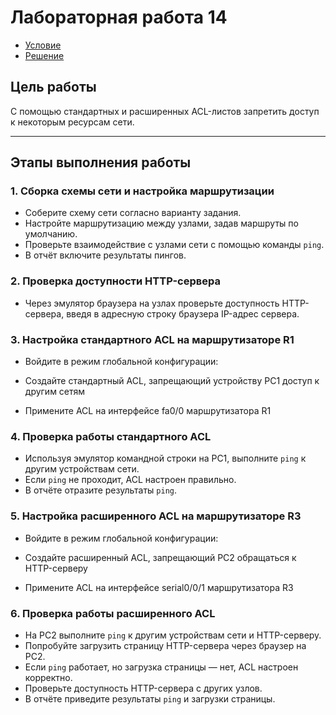 # Лабораторная работа 14

- [Условие](https://temablag.github.io/BSU/computer_networks/lab14/lab14_theory.pdf)
- [Решение](https://temablag.github.io/BSU/computer_networks/lab14/lab14.pdf)


## Цель работы  
С помощью стандартных и расширенных ACL-листов запретить доступ к некоторым ресурсам сети.

---

## Этапы выполнения работы

### 1. Сборка схемы сети и настройка маршрутизации  
- Соберите схему сети согласно варианту задания.  
- Настройте маршрутизацию между узлами, задав маршруты по умолчанию.  
- Проверьте взаимодействие с узлами сети с помощью команды `ping`.  
- В отчёт включите результаты пингов.

### 2. Проверка доступности HTTP-сервера  
- Через эмулятор браузера на узлах проверьте доступность HTTP-сервера, введя в адресную строку браузера IP-адрес сервера.

### 3. Настройка стандартного ACL на маршрутизаторе R1  
- Войдите в режим глобальной конфигурации:  

- Создайте стандартный ACL, запрещающий устройству PC1 доступ к другим сетям
- Примените ACL на интерфейсе fa0/0 маршрутизатора R1

### 4. Проверка работы стандартного ACL  
- Используя эмулятор командной строки на PC1, выполните `ping` к другим устройствам сети.  
- Если `ping` не проходит, ACL настроен правильно.  
- В отчёте отразите результаты `ping`.

### 5. Настройка расширенного ACL на маршрутизаторе R3  
- Войдите в режим глобальной конфигурации:  

- Создайте расширенный ACL, запрещающий PC2 обращаться к HTTP-серверу
- Примените ACL на интерфейсе serial0/0/1 маршрутизатора R3

### 6. Проверка работы расширенного ACL  
- На PC2 выполните `ping` к другим устройствам сети и HTTP-серверу.  
- Попробуйте загрузить страницу HTTP-сервера через браузер на PC2.  
- Если `ping` работает, но загрузка страницы — нет, ACL настроен корректно.  
- Проверьте доступность HTTP-сервера с других узлов.  
- В отчёте приведите результаты `ping` и загрузки страницы.
